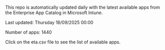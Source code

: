 This repo is automatically updated daily with the latest available apps from the Enterprise App Catalog in Microsoft Intune.

Last updated: Thursday 18/09/2025 00:00

Number of apps: 1440

Click on the eta.csv file to see the list of available apps.
